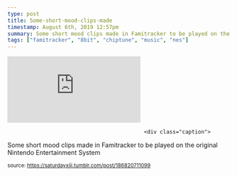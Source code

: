 ```yaml
---
type: post
title: Some-short-mood-clips-made
timestamp: August 6th, 2019 12:57pm
summary: Some short mood clips made in Famitracker to be played on the original Nintendo Entertainment Systemp 
tags: ["famitracker", "8bit", "chiptune", "music", "nes"]
---
```

<embed type="audio/mpeg" src="https://bandcamp.com/stream_redirect?enc=mp3-128&amp;track_id=2323976698&amp;ts=1618416879&amp;t=18c978a35b3b5c9154803097ddffc9cf2639f5d8"></embed>
                    
                                               <div class="caption">
Some short mood clips made in Famitracker to be played on the original Nintendo Entertainment System
 
                                    
                                
<small>source: https://saturdayxiii.tumblr.com/post/186820711099</small>